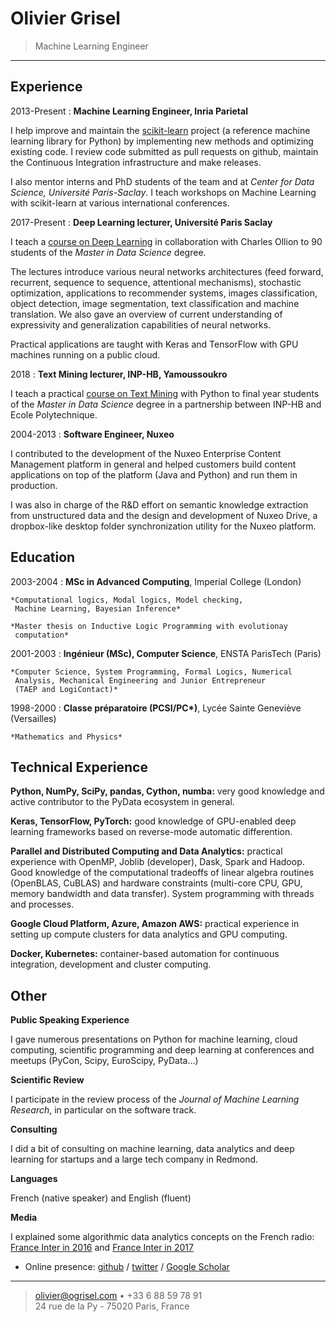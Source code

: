 Olivier Grisel
==============

> Machine Learning Engineer

----

Experience
----------

2013-Present
: **Machine Learning Engineer, Inria Parietal**

I help improve and maintain the [scikit-learn] project (a reference
machine learning library for Python) by implementing new
methods and optimizing existing code. I review code submitted as pull
requests on github, maintain the Continuous Integration infrastructure
and make releases.

I also mentor interns and PhD students of the team and at *Center for
Data Science, Université Paris-Saclay*. I teach workshops on Machine
Learning with scikit-learn at various international conferences.

[scikit-learn]: https://scikit-learn.org

2017-Present
: **Deep Learning lecturer, Université Paris Saclay**

I teach a [course on Deep Learning] in collaboration with Charles
Ollion to 90 students of the *Master in Data Science* degree.

The lectures introduce various neural networks architectures (feed
forward, recurrent, sequence to sequence, attentional mechanisms),
stochastic optimization, applications to recommender systems, images
classification, object detection, image segmentation, text
classification and machine translation. We also gave an overview of
current understanding of expressivity and generalization capabilities of
neural networks.

Practical applications are taught with Keras and TensorFlow with GPU
machines running on a public cloud.

[course on Deep Learning]: https://m2dsupsdlclass.github.io/lectures-labs/

2018
: **Text Mining lecturer, INP-HB, Yamoussoukro**

I teach a practical [course on Text Mining] with Python to final year
students of the *Master in Data Science* degree in a partnership between
INP-HB and Ecole Polytechnique.

[course on Text Mining]: https://github.com/ogrisel/text-mining-class

2004-2013
: **Software Engineer, Nuxeo**

I contributed to the development of the Nuxeo Enterprise Content
Management platform in general and helped customers build content
applications on top of the platform (Java and Python) and run them in
production.

I was also in charge of the R&D effort on semantic knowledge extraction
from unstructured data and the design and development of Nuxeo Drive, a
dropbox-like desktop folder synchronization utility for the Nuxeo
platform.

Education
---------

2003-2004
:   **MSc in Advanced Computing**, Imperial College (London)

    *Computational logics, Modal logics, Model checking,
     Machine Learning, Bayesian Inference*

    *Master thesis on Inductive Logic Programming with evolutionay
     computation*

2001-2003
:   **Ingénieur (MSc), Computer Science**, ENSTA ParisTech (Paris)

    *Computer Science, System Programming, Formal Logics, Numerical
     Analysis, Mechanical Engineering and Junior Entrepreneur
     (TAEP and LogiContact)*

1998-2000
:   **Classe préparatoire (PCSI/PC\*)**, Lycée Sainte Geneviève (Versailles)

    *Mathematics and Physics*

Technical Experience
--------------------

**Python, NumPy, SciPy, pandas, Cython, numba:** very good knowledge and
active contributor to the PyData ecosystem in general.

**Keras, TensorFlow, PyTorch:** good knowledge of GPU-enabled
deep learning frameworks based on reverse-mode automatic differention.

**Parallel and Distributed Computing and Data Analytics:** practical
experience with OpenMP, Joblib (developer), Dask, Spark and Hadoop. Good
knowledge of the computational tradeoffs of linear algebra routines
(OpenBLAS, CuBLAS) and hardware constraints (multi-core CPU, GPU, memory
bandwidth and data transfer). System programming with threads and
processes.

**Google Cloud Platform, Azure, Amazon AWS:** practical
experience in setting up compute clusters for data analytics and GPU
computing.

**Docker, Kubernetes:** container-based automation for continuous
 integration, development and cluster computing.

[ref]: https://github.com/githubuser/superlongprojectname

Other
-----

**Public Speaking Experience**

I gave numerous presentations on Python for machine learning, cloud
computing, scientific programming and deep learning at conferences
and meetups (PyCon, Scipy, EuroScipy, PyData...)

**Scientific Review**

I participate in the review process of the *Journal of Machine Learning
Research*, in particular on the software track.

**Consulting**

I did a bit of consulting on machine learning, data analytics and deep
learning for startups and a large tech company in Redmond.

**Languages**

French (native speaker) and English (fluent)

**Media**

 I explained some algorithmic data analytics concepts on the French
    radio: [France Inter in 2016] and [France Inter in 2017]

[France Inter in 2016]: https://www.franceinter.fr/emissions/la-tete-au-carre/la-tete-au-carre-05-janvier-2016
[France Inter in 2017]: https://www.franceinter.fr/emissions/la-une-de-la-science/la-une-de-la-science-24-janvier-2017

* Online presence: [github] / [twitter] / [Google Scholar]

[Google Scholar]: https://scholar.google.fr/citations?user=duoYY64AAAAJ
[github]: https://github.com/ogrisel
[twitter]: https://twitter.com

----

> <olivier@ogrisel.com> • +33 6 88 59 78 91\
> 24 rue de la Py - 75020 Paris, France
